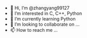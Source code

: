 - 👋 Hi, I’m @zhangyang99127
- 👀 I’m interested in C, C++, Python
- 🌱 I’m currently learning Python
- 💞️ I’m looking to collaborate on ...
- 📫 How to reach me ...

<!---
zhangyang99127/zhangyang99127 is a ✨ special ✨ repository because its `README.md` (this file) appears on your GitHub profile.
You can click the Preview link to take a look at your changes.
--->
